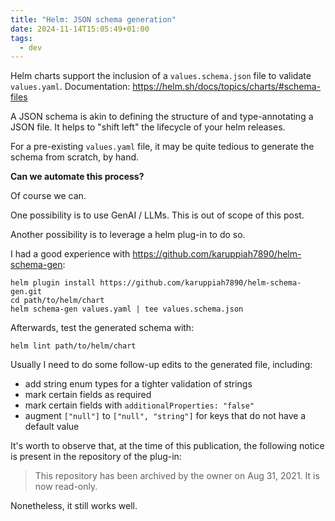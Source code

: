 ```yaml
---
title: "Helm: JSON schema generation"
date: 2024-11-14T15:05:49+01:00
tags:
  - dev
---
```


Helm charts support the inclusion of a `values.schema.json` file to validate
`values.yaml`. Documentation: https://helm.sh/docs/topics/charts/#schema-files

A JSON schema is akin to defining the structure of and type-annotating a JSON
file. It helps to "shift left" the lifecycle of your helm releases.

For a pre-existing `values.yaml` file, it may be quite tedious to generate the
schema from scratch, by hand.

**Can we automate this process?**

Of course we can.

One possibility is to use GenAI / LLMs. This is out of scope of this post.

Another possibility is to leverage a helm plug-in to do so.

I had a good experience with https://github.com/karuppiah7890/helm-schema-gen:

```shell
helm plugin install https://github.com/karuppiah7890/helm-schema-gen.git
cd path/to/helm/chart
helm schema-gen values.yaml | tee values.schema.json
```

Afterwards, test the generated schema with:

```shell
helm lint path/to/helm/chart
```

Usually I need to do some follow-up edits to the generated file, including:

- add string enum types for a tighter validation of strings
- mark certain fields as required
- mark certain fields with `additionalProperties: "false"`
- augment `["null"]` to `["null", "string"]` for keys that do not have a
  default value

It's worth to observe that, at the time of this publication, the following
notice is present in the repository of the plug-in:

> This repository has been archived by the owner on Aug 31, 2021. It is now
> read-only.

Nonetheless, it still works well.
